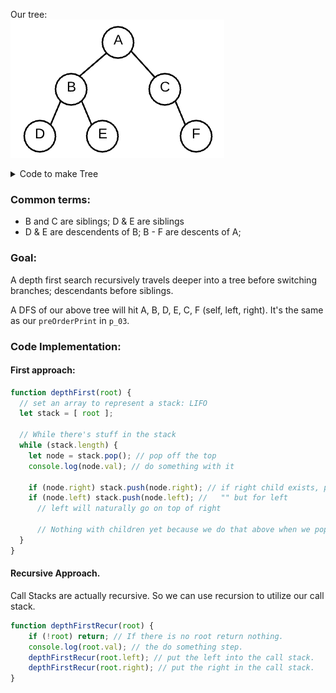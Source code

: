 Our tree:
<br/>
![Binary Tree Example](Images/graph_a.png)

<details>
<summary>Code to make Tree</summary>

```js
class TreeNode {
    constructor(val) {
        this.val = val;
        this.left = null;
        this.right = null;
    }
}

let a = new TreeNode('a');
let b = new TreeNode('b');
let c = new TreeNode('c');
let d = new TreeNode('d');
let e = new TreeNode('e');
let f = new TreeNode('f');

a.left = b;
a.right = c;
b.left = d;
b.right = e;
c.right = f;
```
</details>

### Common terms:
* B and C are siblings; D & E are siblings
* D & E are descendents of B; B - F are descents of A;

### Goal:

A depth first search recursively travels deeper into a tree before switching branches; descendants before siblings. 

A DFS of our above tree will hit A, B, D, E, C, F (self, left, right).
It's the same as our `preOrderPrint` in `p_03`.

### Code Implementation:

#### First approach:
```js
function depthFirst(root) {
  // set an array to represent a stack: LIFO
  let stack = [ root ];

  // While there's stuff in the stack
  while (stack.length) {
    let node = stack.pop(); // pop off the top
    console.log(node.val); // do something with it

    if (node.right) stack.push(node.right); // if right child exists, push it in.
    if (node.left) stack.push(node.left); //   "" but for left
      // left will naturally go on top of right

      // Nothing with children yet because we do that above when we pop it.
  }
}

```

#### Recursive Approach.
Call Stacks are actually recursive. So we can use recursion to utilize our call stack.

```js
function depthFirstRecur(root) {
    if (!root) return; // If there is no root return nothing.
    console.log(root.val); // the do something step.
    depthFirstRecur(root.left); // put the left into the call stack.
    depthFirstRecur(root.right); // put the right in the call stack.
}
```
